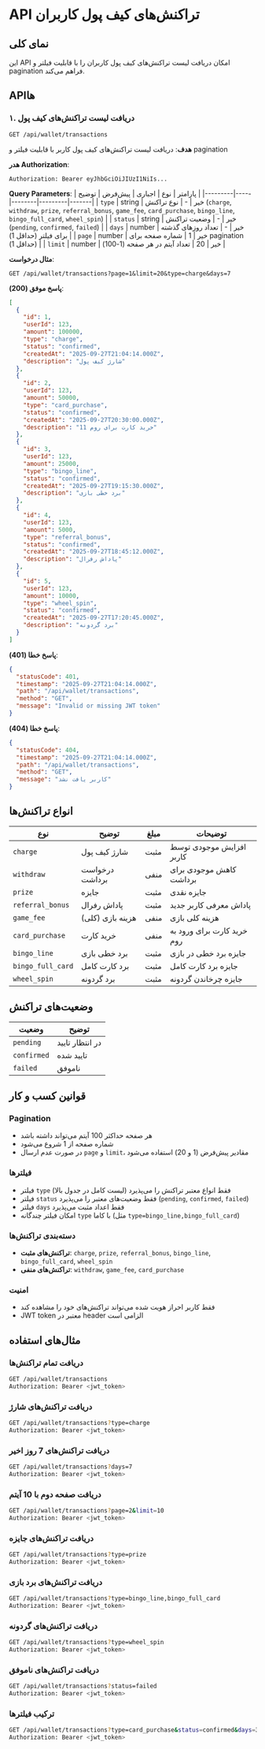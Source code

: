# API تراکنش‌های کیف پول کاربران

## نمای کلی
این API امکان دریافت لیست تراکنش‌های کیف پول کاربران را با قابلیت فیلتر و pagination فراهم می‌کند.

## APIها

### ۱. دریافت لیست تراکنش‌های کیف پول
```
GET /api/wallet/transactions
```

**هدف**: دریافت لیست تراکنش‌های کیف پول کاربر با قابلیت فیلتر و pagination

**هدر Authorization**:
```
Authorization: Bearer eyJhbGciOiJIUzI1NiIs...
```

**Query Parameters**:
| پارامتر | نوع | اجباری | پیش‌فرض | توضیح |
|---------|-----|--------|---------|-------|
| `type` | string | خیر | - | نوع تراکنش (`charge`, `withdraw`, `prize`, `referral_bonus`, `game_fee`, `card_purchase`, `bingo_line`, `bingo_full_card`, `wheel_spin`) |
| `status` | string | خیر | - | وضعیت تراکنش (`pending`, `confirmed`, `failed`) |
| `days` | number | خیر | - | تعداد روزهای گذشته برای فیلتر (حداقل 1) |
| `page` | number | خیر | 1 | شماره صفحه برای pagination (حداقل 1) |
| `limit` | number | خیر | 20 | تعداد آیتم در هر صفحه (1-100) |

**مثال درخواست**:
```
GET /api/wallet/transactions?page=1&limit=20&type=charge&days=7
```

**پاسخ موفق (200)**:
```json
[
  {
    "id": 1,
    "userId": 123,
    "amount": 100000,
    "type": "charge",
    "status": "confirmed",
    "createdAt": "2025-09-27T21:04:14.000Z",
    "description": "شارژ کیف پول"
  },
  {
    "id": 2,
    "userId": 123,
    "amount": 50000,
    "type": "card_purchase",
    "status": "confirmed",
    "createdAt": "2025-09-27T20:30:00.000Z",
    "description": "خرید کارت برای روم 11"
  },
  {
    "id": 3,
    "userId": 123,
    "amount": 25000,
    "type": "bingo_line",
    "status": "confirmed",
    "createdAt": "2025-09-27T19:15:30.000Z",
    "description": "برد خطی بازی"
  },
  {
    "id": 4,
    "userId": 123,
    "amount": 5000,
    "type": "referral_bonus",
    "status": "confirmed",
    "createdAt": "2025-09-27T18:45:12.000Z",
    "description": "پاداش رفرال"
  },
  {
    "id": 5,
    "userId": 123,
    "amount": 10000,
    "type": "wheel_spin",
    "status": "confirmed",
    "createdAt": "2025-09-27T17:20:45.000Z",
    "description": "برد گردونه"
  }
]
```

**پاسخ خطا (401)**:
```json
{
  "statusCode": 401,
  "timestamp": "2025-09-27T21:04:14.000Z",
  "path": "/api/wallet/transactions",
  "method": "GET",
  "message": "Invalid or missing JWT token"
}
```

**پاسخ خطا (404)**:
```json
{
  "statusCode": 404,
  "timestamp": "2025-09-27T21:04:14.000Z",
  "path": "/api/wallet/transactions",
  "method": "GET",
  "message": "کاربر یافت نشد"
}
```

## انواع تراکنش‌ها

| نوع | توضیح | مبلغ | توضیحات |
|-----|-------|------|---------|
| `charge` | شارژ کیف پول | مثبت | افزایش موجودی توسط کاربر |
| `withdraw` | درخواست برداشت | منفی | کاهش موجودی برای برداشت |
| `prize` | جایزه | مثبت | جایزه نقدی |
| `referral_bonus` | پاداش رفرال | مثبت | پاداش معرفی کاربر جدید |
| `game_fee` | هزینه بازی (کلی) | منفی | هزینه کلی بازی |
| `card_purchase` | خرید کارت | منفی | خرید کارت برای ورود به روم |
| `bingo_line` | برد خطی بازی | مثبت | جایزه برد خطی در بازی |
| `bingo_full_card` | برد کارت کامل | مثبت | جایزه برد کارت کامل |
| `wheel_spin` | برد گردونه | مثبت | جایزه چرخاندن گردونه |

## وضعیت‌های تراکنش

| وضعیت | توضیح |
|-------|-------|
| `pending` | در انتظار تایید |
| `confirmed` | تایید شده |
| `failed` | ناموفق |

## قوانین کسب و کار

### Pagination
- هر صفحه حداکثر 100 آیتم می‌تواند داشته باشد
- شماره صفحه از 1 شروع می‌شود
- در صورت عدم ارسال `page` و `limit`، مقادیر پیش‌فرض (1 و 20) استفاده می‌شود

### فیلترها
- فیلتر `type` فقط انواع معتبر تراکنش را می‌پذیرد (لیست کامل در جدول بالا)
- فیلتر `status` فقط وضعیت‌های معتبر را می‌پذیرد (`pending`, `confirmed`, `failed`)
- فیلتر `days` فقط اعداد مثبت می‌پذیرد
- امکان فیلتر چندگانه `type` با کاما (مثل `type=bingo_line,bingo_full_card`)

### دسته‌بندی تراکنش‌ها
- **تراکنش‌های مثبت**: `charge`, `prize`, `referral_bonus`, `bingo_line`, `bingo_full_card`, `wheel_spin`
- **تراکنش‌های منفی**: `withdraw`, `game_fee`, `card_purchase`

### امنیت
- فقط کاربر احراز هویت شده می‌تواند تراکنش‌های خود را مشاهده کند
- JWT token معتبر در header الزامی است

## مثال‌های استفاده

### دریافت تمام تراکنش‌ها
```bash
GET /api/wallet/transactions
Authorization: Bearer <jwt_token>
```

### دریافت تراکنش‌های شارژ
```bash
GET /api/wallet/transactions?type=charge
Authorization: Bearer <jwt_token>
```

### دریافت تراکنش‌های 7 روز اخیر
```bash
GET /api/wallet/transactions?days=7
Authorization: Bearer <jwt_token>
```

### دریافت صفحه دوم با 10 آیتم
```bash
GET /api/wallet/transactions?page=2&limit=10
Authorization: Bearer <jwt_token>
```

### دریافت تراکنش‌های جایزه
```bash
GET /api/wallet/transactions?type=prize
Authorization: Bearer <jwt_token>
```

### دریافت تراکنش‌های برد بازی
```bash
GET /api/wallet/transactions?type=bingo_line,bingo_full_card
Authorization: Bearer <jwt_token>
```

### دریافت تراکنش‌های گردونه
```bash
GET /api/wallet/transactions?type=wheel_spin
Authorization: Bearer <jwt_token>
```

### دریافت تراکنش‌های ناموفق
```bash
GET /api/wallet/transactions?status=failed
Authorization: Bearer <jwt_token>
```

### ترکیب فیلترها
```bash
GET /api/wallet/transactions?type=card_purchase&status=confirmed&days=30&page=1&limit=5
Authorization: Bearer <jwt_token>
```